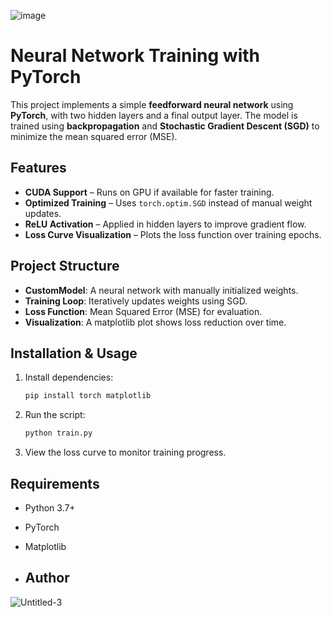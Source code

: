 ![image](https://github.com/user-attachments/assets/2ae194ba-ad1e-4dfe-8d38-017650d6bf29)

# Neural Network Training with PyTorch

This project implements a simple **feedforward neural network** using **PyTorch**, with two hidden layers and a final output layer. The model is trained using **backpropagation** and **Stochastic Gradient Descent (SGD)** to minimize the mean squared error (MSE).

## Features
-  **CUDA Support** – Runs on GPU if available for faster training.
-  **Optimized Training** – Uses `torch.optim.SGD` instead of manual weight updates.
-  **ReLU Activation** – Applied in hidden layers to improve gradient flow.
-  **Loss Curve Visualization** – Plots the loss function over training epochs.

## Project Structure
- **CustomModel**: A neural network with manually initialized weights.
- **Training Loop**: Iteratively updates weights using SGD.
- **Loss Function**: Mean Squared Error (MSE) for evaluation.
- **Visualization**: A matplotlib plot shows loss reduction over time.

## Installation & Usage
1. Install dependencies:
   ```bash
   pip install torch matplotlib
   ```  
2. Run the script:
   ```bash
   python train.py
   ```  
3. View the loss curve to monitor training progress.

## Requirements
- Python 3.7+
- PyTorch
- Matplotlib

- ## Author
![Untitled-3](https://github.com/user-attachments/assets/ff01ecca-2503-4f91-825f-c9e641e795fd)
